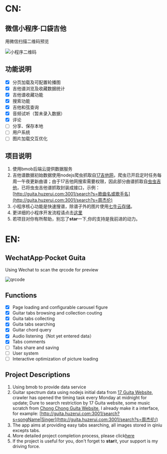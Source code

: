 # CN:
## 微信小程序·口袋吉他
用微信扫描二维码预览

![小程序二维码](http://qiniu1.huzerui.com/17-10-19/9711670.jpg)

## 功能说明
- [x] 分页加载及可配置轮播图
- [x] 吉他谱浏览及收藏数据统计
- [x] 吉他谱收藏功能
- [x] 搜索功能
- [x] 吉他和弦查询
- [x] 音频试听（暂未录入数据）
- [x] 评论
- [ ] 分享、保存本地
- [ ] 用户系统
- [ ] 图片加载交互优化

## 项目说明
1. 使用bmob后端云提供数据服务
2. 吉他谱数据初始数据使用nodejs爬虫抓取自[17吉他网](http://www.17jita.com/)，爬虫已开启定时任务每周一午夜更新曲谱；由于17吉他网搜索需要权限，因此部分曲谱抓取自[虫虫吉他](http://www.ccguitar.cn/)，已将虫虫吉他谱抓取封装成接口，示例：[http://guita.huzerui.com:3001/search?s=歌曲名或歌手名](http://guita.huzerui.com:3001/search?s=周杰伦)
3. 小程序核心功能是快速搜谱，除谱子外的图片使用[七牛云存储](https://www.qiniu.com/)。
4. 更详细的小程序开发流程请点击[这里]()
5. 若项目对你有所帮助，别忘了**star**一下,你的支持是我前进的动力。

# EN:
## WechatApp·Pocket Guita
Using Wechat to scan the qrcode for preview

![qrcode](http://qiniu1.huzerui.com/17-10-19/9711670.jpg)

## Functions
- [x] Page loading and configurable carousel figure
- [x] Guitar tabs browsing and collection couting
- [x] Guita tabs collecting
- [x] Guita tabs  searching
- [x] Guitar chord query
- [x] Audio listening（Not yet entered data）
- [x] Tabs comments
- [ ] Tabs share and saving
- [ ] User system 
- [ ] Interactive optimization of picture loading

## Project Descriptions
1. Using bmob to provide data service
2. Guitar spectrum data using nodejs initial data from [17 Guita Website](http://www.17jita.com/), crawler has opened the timing task every Monday at midnight for update; Dure to search restriction by 17 Guita website, some music scratch from [Chong Chong Guita Website](http://www.ccguitar.cn/), I already make it a interface, for example: [http://guita.huzerui.com:3001/search?s=songName|Singer](http://guita.huzerui.com:3001/search?s=周杰伦/)
3. The app aims at providing easy tabs searching, all images stored in qiniu excepts tabs.
4. More detailed project completion process, please click[here]()
5. If the project is useful for you, don't forget to **star**it, your support is my driving force.

